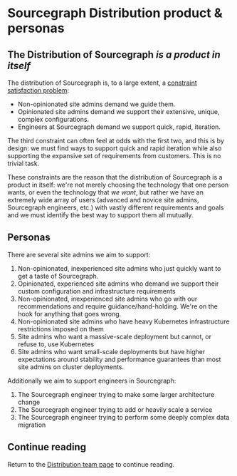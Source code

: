 # Sourcegraph Distribution product & personas

## The Distribution of Sourcegraph _is a product in itself_

The distribution of Sourcegraph is, to a large extent, a [constraint satisfaction problem](https://en.wikipedia.org/wiki/Constraint_satisfaction_problem):

- Non-opinionated site admins demand we guide them.
- Opinionated site admins demand we support their extensive, unique, complex configurations.
- Engineers at Sourcegraph demand we support quick, rapid, iteration.

The third constraint can often feel at odds with the first two, and this is by design: we must find ways to support quick and rapid iteration while also supporting the expansive set of requirements from customers. This is no trivial task.

These constraints are the reason that the distribution of Sourcegraph is a product in itself: we're not merely choosing the technology that one person wants, or even the technology that _we want_, but rather we have an extremely wide array of users (advanced and novice site admins, Sourcegraph engineers, etc.) with vastly different requirements and goals and we must identify the best way to support them all mutually.

## Personas

There are several site admins we aim to support:

1. Non-opinionated, inexperienced site admins who just quickly want to get a taste of Sourcegraph.
1. Opinionated, experienced site admins who demand we support their custom configuration and infrastructure requirements
1. Non-opinionated, inexperienced site admins who go with our recommendations and require guidance/hand-holding. We're on the hook for anything that goes wrong.
1. Non-opinionated site admins who have heavy Kubernetes infrastructure restrictions imposed on them
1. Site admins who want a massive-scale deployment but cannot, or refuse to, use Kubernetes
1. Site admins who want small-scale deployments but have higher expectations around stability and performance guarantees than most site admins on cluster deployments.

Additionally we aim to support engineers in Sourcegraph:

1. The Sourcegraph engineer trying to make some larger architecture change
2. The Sourcegraph engineer trying to add or heavily scale a service
3. The Sourcegraph engineer trying to perform some deeply complex data migration

## Continue reading

Return to the [Distribution team page](index.md) to continue reading.
